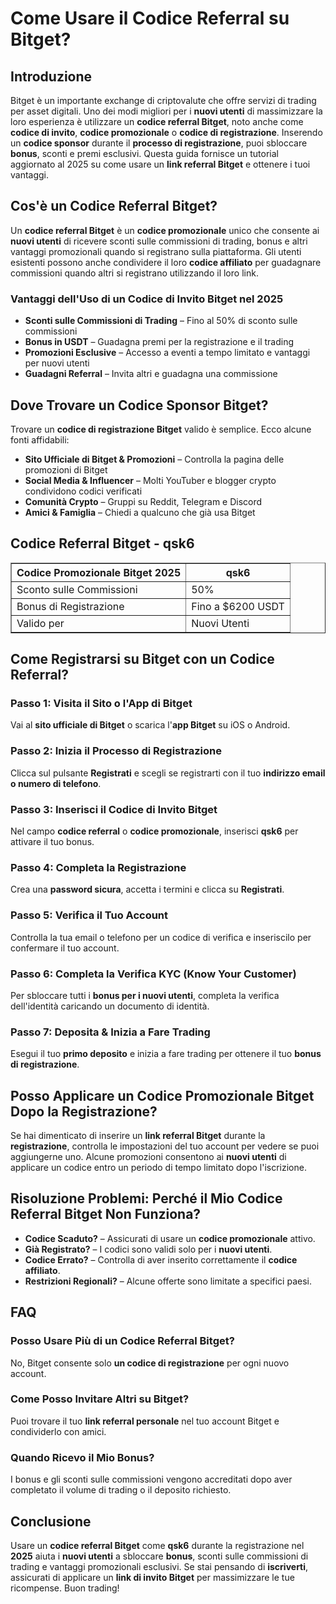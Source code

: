 <h1>Come Usare il Codice Referral su Bitget?</h1>
<h2>Introduzione</h2>
<p>Bitget è un importante exchange di criptovalute che offre servizi di trading per asset digitali. Uno dei modi migliori per i <strong>nuovi utenti</strong> di massimizzare la loro esperienza è utilizzare un <strong>codice referral Bitget</strong>, noto anche come <strong>codice di invito</strong>, <strong>codice promozionale</strong> o <strong>codice di registrazione</strong>. Inserendo un <strong>codice sponsor</strong> durante il <strong>processo di registrazione</strong>, puoi sbloccare <strong>bonus</strong>, sconti e premi esclusivi. Questa guida fornisce un tutorial aggiornato al 2025 su come usare un <strong>link referral Bitget</strong> e ottenere i tuoi vantaggi.</p>

<h2>Cos'è un Codice Referral Bitget?</h2>
<p>Un <strong>codice referral Bitget</strong> è un <strong>codice promozionale</strong> unico che consente ai <strong>nuovi utenti</strong> di ricevere sconti sulle commissioni di trading, bonus e altri vantaggi promozionali quando si registrano sulla piattaforma. Gli utenti esistenti possono anche condividere il loro <strong>codice affiliato</strong> per guadagnare commissioni quando altri si registrano utilizzando il loro link.</p>

<h3>Vantaggi dell'Uso di un Codice di Invito Bitget nel 2025</h3>
<ul>
    <li><strong>Sconti sulle Commissioni di Trading</strong> – Fino al 50% di sconto sulle commissioni</li>
    <li><strong>Bonus in USDT</strong> – Guadagna premi per la registrazione e il trading</li>
    <li><strong>Promozioni Esclusive</strong> – Accesso a eventi a tempo limitato e vantaggi per nuovi utenti</li>
    <li><strong>Guadagni Referral</strong> – Invita altri e guadagna una commissione</li>
</ul>

<h2>Dove Trovare un Codice Sponsor Bitget?</h2>
<p>Trovare un <strong>codice di registrazione Bitget</strong> valido è semplice. Ecco alcune fonti affidabili:</p>
<ul>
    <li><strong>Sito Ufficiale di Bitget & Promozioni</strong> – Controlla la pagina delle promozioni di Bitget</li>
    <li><strong>Social Media & Influencer</strong> – Molti YouTuber e blogger crypto condividono codici verificati</li>
    <li><strong>Comunità Crypto</strong> – Gruppi su Reddit, Telegram e Discord</li>
    <li><strong>Amici & Famiglia</strong> – Chiedi a qualcuno che già usa Bitget</li>
</ul>

<h2>Codice Referral Bitget - qsk6</h2>
<table border="1">
    <tr>
        <th>Codice Promozionale Bitget 2025</th>
        <th>qsk6</th>
    </tr>
    <tr>
        <td>Sconto sulle Commissioni</td>
        <td>50%</td>
    </tr>
    <tr>
        <td>Bonus di Registrazione</td>
        <td>Fino a $6200 USDT</td>
    </tr>
    <tr>
        <td>Valido per</td>
        <td>Nuovi Utenti</td>
    </tr>
</table>

<h2>Come Registrarsi su Bitget con un Codice Referral?</h2>

<h3>Passo 1: Visita il Sito o l'App di Bitget</h3>
<p>Vai al <strong>sito ufficiale di Bitget</strong> o scarica l'<strong>app Bitget</strong> su iOS o Android.</p>

<h3>Passo 2: Inizia il Processo di Registrazione</h3>
<p>Clicca sul pulsante <strong>Registrati</strong> e scegli se registrarti con il tuo <strong>indirizzo email o numero di telefono</strong>.</p>

<h3>Passo 3: Inserisci il Codice di Invito Bitget</h3>
<p>Nel campo <strong>codice referral</strong> o <strong>codice promozionale</strong>, inserisci <strong>qsk6</strong> per attivare il tuo bonus.</p>

<h3>Passo 4: Completa la Registrazione</h3>
<p>Crea una <strong>password sicura</strong>, accetta i termini e clicca su <strong>Registrati</strong>.</p>

<h3>Passo 5: Verifica il Tuo Account</h3>
<p>Controlla la tua email o telefono per un codice di verifica e inseriscilo per confermare il tuo account.</p>

<h3>Passo 6: Completa la Verifica KYC (Know Your Customer)</h3>
<p>Per sbloccare tutti i <strong>bonus per i nuovi utenti</strong>, completa la verifica dell'identità caricando un documento di identità.</p>

<h3>Passo 7: Deposita & Inizia a Fare Trading</h3>
<p>Esegui il tuo <strong>primo deposito</strong> e inizia a fare trading per ottenere il tuo <strong>bonus di registrazione</strong>.</p>

<h2>Posso Applicare un Codice Promozionale Bitget Dopo la Registrazione?</h2>
<p>Se hai dimenticato di inserire un <strong>link referral Bitget</strong> durante la <strong>registrazione</strong>, controlla le impostazioni del tuo account per vedere se puoi aggiungerne uno. Alcune promozioni consentono ai <strong>nuovi utenti</strong> di applicare un codice entro un periodo di tempo limitato dopo l'iscrizione.</p>

<h2>Risoluzione Problemi: Perché il Mio Codice Referral Bitget Non Funziona?</h2>
<ul>
    <li><strong>Codice Scaduto?</strong> – Assicurati di usare un <strong>codice promozionale</strong> attivo.</li>
    <li><strong>Già Registrato?</strong> – I codici sono validi solo per i <strong>nuovi utenti</strong>.</li>
    <li><strong>Codice Errato?</strong> – Controlla di aver inserito correttamente il <strong>codice affiliato</strong>.</li>
    <li><strong>Restrizioni Regionali?</strong> – Alcune offerte sono limitate a specifici paesi.</li>
</ul>

<h2>FAQ</h2>

<h3>Posso Usare Più di un Codice Referral Bitget?</h3>
<p>No, Bitget consente solo <strong>un codice di registrazione</strong> per ogni nuovo account.</p>

<h3>Come Posso Invitare Altri su Bitget?</h3>
<p>Puoi trovare il tuo <strong>link referral personale</strong> nel tuo account Bitget e condividerlo con amici.</p>

<h3>Quando Ricevo il Mio Bonus?</h3>
<p>I bonus e gli sconti sulle commissioni vengono accreditati dopo aver completato il volume di trading o il deposito richiesto.</p>

<h2>Conclusione</h2>
<p>Usare un <strong>codice referral Bitget</strong> come <strong>qsk6</strong> durante la registrazione nel <strong>2025</strong> aiuta i <strong>nuovi utenti</strong> a sbloccare <strong>bonus</strong>, sconti sulle commissioni di trading e vantaggi promozionali esclusivi. Se stai pensando di <strong>iscriverti</strong>, assicurati di applicare un <strong>link di invito Bitget</strong> per massimizzare le tue ricompense. Buon trading!</p>
